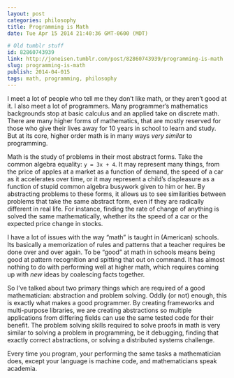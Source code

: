```yaml
---
layout: post
categories: philosophy
title: Programming is Math
date: Tue Apr 15 2014 21:40:36 GMT-0600 (MDT)

# Old tumblr stuff
id: 82860743939
link: http://joneisen.tumblr.com/post/82860743939/programming-is-math
slug: programming-is-math
publish: 2014-04-015
tags: math, programming, philosophy
---
```



I meet a lot of people who tell me they don’t like math, or they aren’t
good at it. I also meet a lot of programmers. Many programmer’s
mathematics backgrounds stop at basic calculus and an applied take on
discrete math. There are many higher forms of mathematics, that are
mostly reserved for those who give their lives away for 10 years in
school to learn and study. But at its core, higher order math is in many
ways *very similar* to programming.

Math is the study of problems in their most abstract forms. Take the
common algebra equality: `y = 3x + 4`. It may represent many things,
from the price of apples at a market as a function of demand, the speed
of a car as it accelerates over time, or it may represent a child’s
displeasure as a function of stupid common algebra busywork given to him
or her. By abstracting problems to these forms, it allows us to see
similarities between problems that take the same abstract form, even if
they are radically different in real life. For instance, finding the
rate of change of anything is solved the same mathematically, whether
its the speed of a car or the expected price change in stocks.

I have a lot of issues with the way “math” is taught in (American)
schools. Its basically a memorization of rules and patterns that a
teacher requires be done over and over again. To be “good” at math in
schools means being good at pattern recognition and spitting that out on
command. It has almost nothing to do with performing well at higher
math, which requires coming up with *new* ideas by coalescing facts
together.

So I’ve talked about two primary things which are required of a good
mathematician: abstraction and problem solving. Oddly (or not) enough,
this is exactly what makes a good programmer. By creating frameworks and
multi-purpose libraries, we are creating abstractions so multiple
applications from differing fields can use the same tested code for
their benefit. The problem solving skills required to solve proofs in
math is very similar to solving a problem in programming, be it
debugging, finding that exactly correct abstractions, or solving a
distributed systems challenge.

Every time you program, your performing the same tasks a mathematician
does, except your language is machine code, and mathematicians speak
academia.


